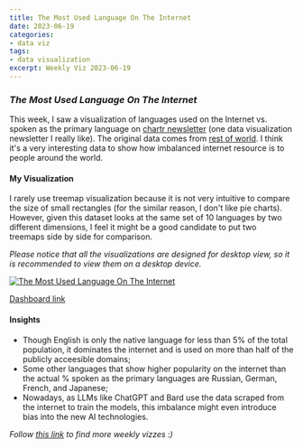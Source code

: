 ```yaml
---
title: The Most Used Language On The Internet
date: 2023-06-19
categories:
- data viz
tags:
- data visualization
excerpt: Weekly Viz 2023-06-19
---
```


### *The Most Used Language On The Internet*

This week, I saw a visualization of languages used on the Internet vs. spoken as the primary language on [chartr newsletter](https://www.chartr.co/newsletters/2023-06-16) (one data visualization newsletter I really like). The original data comes from [rest of world](https://restofworld.org/2023/internet-most-used-languages/). I think it's a very interesting data to show how imbalanced internet resource is to people around the world.  

#### My Visualization

I rarely use treemap visualization because it is not very intuitive to compare the size of small rectangles (for the similar reason, I don't like pie charts). However, given this dataset looks at the same set of 10 languages by two different dimensions, I feel it might be a good candidate to put two treemaps side by side for comparison.  

*Please notice that all the visualizations are designed for desktop view, so it is recommended to view them on a desktop device.*  

<div class='tableauPlaceholder' id='viz1687233580735' style='position: relative'>
  <noscript><a href='#'>
    <img alt='The Most Used Language On The Internet ' src='https:&#47;&#47;public.tableau.com&#47;static&#47;images&#47;20&#47;20230619TheMostUsedLanguageOnTheInternet&#47;TheMostUsedLanguageOnTheInternet&#47;1_rss.png' style='border: none' />
  </a></noscript>
  <object class='tableauViz'  style='display:none;'>
    <param name='host_url' value='https%3A%2F%2Fpublic.tableau.com%2F' /> 
    <param name='embed_code_version' value='3' />
    <param name='site_root' value='' />
    <param name='name' value='20230619TheMostUsedLanguageOnTheInternet&#47;TheMostUsedLanguageOnTheInternet' />
    <param name='tabs' value='no' />
    <param name='toolbar' value='yes' />
    <param name='static_image' value='https:&#47;&#47;public.tableau.com&#47;static&#47;images&#47;20&#47;20230619TheMostUsedLanguageOnTheInternet&#47;TheMostUsedLanguageOnTheInternet&#47;1.png' />
    <param name='animate_transition' value='yes' />
    <param name='display_static_image' value='yes' />
    <param name='display_spinner' value='yes' />
    <param name='display_overlay' value='yes' />
    <param name='display_count' value='yes' />
    <param name='language' value='en-US' />
    <param name='filter' value='publish=yes' />
  </object></div>              
  <script type='text/javascript'>           
    var divElement = document.getElementById('viz1687233580735');        
    var vizElement = divElement.getElementsByTagName('object')[0];      
    if ( divElement.offsetWidth > 800 ) { vizElement.style.width='800px';vizElement.style.height='627px';} else if ( divElement.offsetWidth > 500 ) { vizElement.style.width='800px';vizElement.style.height='627px';} else { vizElement.style.width='100%';vizElement.style.height='777px';}            
    var scriptElement = document.createElement('script');              
    scriptElement.src = 'https://public.tableau.com/javascripts/api/viz_v1.js';   
    vizElement.parentNode.insertBefore(scriptElement, vizElement);            
  </script>  

[Dashboard link](https://public.tableau.com/views/20230619TheMostUsedLanguageOnTheInternet/TheMostUsedLanguageOnTheInternet?:language=en-US&publish=yes&:display_count=n&:origin=viz_share_link)
  
#### Insights
* Though English is only the native language for less than 5% of the total population, it dominates the internet and is used on more than half of the publicly acceesible domains;
* Some other languages that show higher popularity on the internet than the actual % spoken as the primary languages are Russian, German, French, and Japanese;
* Nowadays, as LLMs like ChatGPT and Bard use the data scraped from the internet to train the models, this imbalance might even introduce bias into the new AI technologies.  
  
*Follow [this link](https://yudong-94.github.io/personal-website/project/WeeklyViz2023/) to find more weekly vizzes :)*
